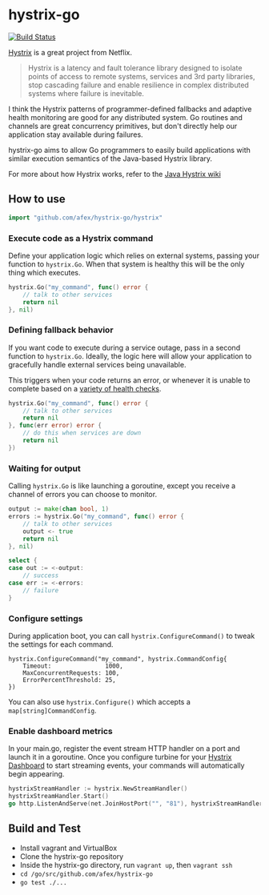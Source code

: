 hystrix-go
==========

[![Build Status](https://travis-ci.org/afex/hystrix-go.png?branch=master)](https://travis-ci.org/afex/hystrix-go)

[Hystrix](https://github.com/Netflix/Hystrix) is a great project from Netflix.

> Hystrix is a latency and fault tolerance library designed to isolate points of access to remote systems, services and 3rd party libraries, stop cascading failure and enable resilience in complex distributed systems where failure is inevitable.

I think the Hystrix patterns of programmer-defined fallbacks and adaptive health monitoring are good for any distributed system. Go routines and channels are great concurrency primitives, but don't directly help our application stay available during failures.

hystrix-go aims to allow Go programmers to easily build applications with similar execution semantics of the Java-based Hystrix library.

For more about how Hystrix works, refer to the [Java Hystrix wiki](https://github.com/Netflix/Hystrix/wiki)


How to use
----------

```go
import "github.com/afex/hystrix-go/hystrix"
```

### Execute code as a Hystrix command

Define your application logic which relies on external systems, passing your function to ```hystrix.Go```. When that system is healthy this will be the only thing which executes.

```go
hystrix.Go("my_command", func() error {
	// talk to other services
	return nil
}, nil)
```

### Defining fallback behavior

If you want code to execute during a service outage, pass in a second function to ```hystrix.Go```. Ideally, the logic here will allow your application to gracefully handle external services being unavailable.

This triggers when your code returns an error, or whenever it is unable to complete based on a [variety of health checks](https://github.com/Netflix/Hystrix/wiki/How-it-Works).

```go
hystrix.Go("my_command", func() error {
	// talk to other services
	return nil
}, func(err error) error {
	// do this when services are down
	return nil
})
```

### Waiting for output

Calling ```hystrix.Go``` is like launching a goroutine, except you receive a channel of errors you can choose to monitor.

```go
output := make(chan bool, 1)
errors := hystrix.Go("my_command", func() error {
	// talk to other services
	output <- true
	return nil
}, nil)

select {
case out := <-output:
	// success
case err := <-errors:
	// failure
}
```

### Configure settings

During application boot, you can call ```hystrix.ConfigureCommand()``` to tweak the settings for each command.

```
hystrix.ConfigureCommand("my_command", hystrix.CommandConfig{
	Timeout:               1000,
	MaxConcurrentRequests: 100,
	ErrorPercentThreshold: 25,
})
```

You can also use ```hystrix.Configure()``` which accepts a ```map[string]CommandConfig```.

### Enable dashboard metrics

In your main.go, register the event stream HTTP handler on a port and launch it in a goroutine.  Once you configure turbine for your [Hystrix Dashboard](https://github.com/Netflix/Hystrix/tree/master/hystrix-dashboard) to start streaming events, your commands will automatically begin appearing.

```go
hystrixStreamHandler := hystrix.NewStreamHandler()
hystrixStreamHandler.Start()
go http.ListenAndServe(net.JoinHostPort("", "81"), hystrixStreamHandler)
```

Build and Test
--------------

- Install vagrant and VirtualBox
- Clone the hystrix-go repository
- Inside the hystrix-go directory, run ```vagrant up```, then ```vagrant ssh```
- ```cd /go/src/github.com/afex/hystrix-go```
- ```go test ./...```
